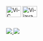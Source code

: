 ## 

<div> 
 <img align="center" alt="Vi-C" height="30" width="40"  src="https://cdn.jsdelivr.net/gh/devicons/devicon@latest/icons/c/c-original.svg" />
 <img align="center" alt="Vi-java" height="30" width="40" src="https://cdn.jsdelivr.net/gh/devicons/devicon@latest/icons/java/java-plain.svg" />       
</div>

##

<div>
  <a href="mailto:lorenaloureiro39@gmail.com"> <img src="https://img.shields.io/badge/Gmail-D14836?style=for-the-badge&logo=gmail&logoColor=white"/>
  <a href="(https://www.linkedin.com/in/lorena-teixeira-611a85237/)" target="_blank"> <img src="https://img.shields.io/badge/LinkedIn-0077B5?style=for-the-badge&logo=linkedin&logoColor=white"/>  
</div>
<!--
**vtoriaavila/vtoriaavila** is a ✨ _special_ ✨ repository because its `README.md` (this file) appears on your GitHub profile.

Here are some ideas to get you started:

- 🔭 I’m currently working on ...
- 🌱 I’m currently learning ...
- 👯 I’m looking to collaborate on ...
- 🤔 I’m looking for help with ...
- 💬 Ask me about ...
- 📫 How to reach me: ...
- 😄 Pronouns: ...
- ⚡ Fun fact: ...
-->
